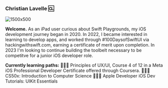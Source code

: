### Christian Lavelle 🆑

![1500x500](https://user-images.githubusercontent.com/110639779/212133514-741c5a13-60f2-4e57-bcff-9439ed9d2b25.jpeg)

<b>Welcome.</b>
As an iPad user curious about Swift Playgrounds, my iOS development journey began in 2020. In 2022, I became interested in learning to develop apps, and worked through #100DaysofSwiftUI via hackingwithswift.com, earning a certificate of merit upon completion. In 2023 I'm looking to continue building the toolbelt necessary to be competitve for a junior iOS developer role.

<b>Currently learning paths:</b>
👨🏻‍💻 Principles of UX/UI, Course 4 of 12 in a Meta iOS Professional Developer Certificate offered through Coursera. 
👨🏻‍💻 CS50x: Introduction to Computer Science
👨🏻‍💻 Apple Developer iOS Dev Tutorials: UIKit Essentials 

